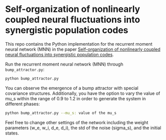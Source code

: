 # Self-organization of nonlinearly coupled neural fluctuations into synergistic population codes

This repo contains the Python implementation for the recurrent moment neural network (MNN) in the paper [Self-organization of nonlinearly coupled neural fluctuations into synergistic population codes](https://direct.mit.edu/neco/article/35/11/1820/117580/Self-Organization-of-Nonlinearly-Coupled-Neural).

Run the recurrent moment neural network (MNN) through `bump_attractor.py`:

```sh
python bump_attractor.py
```
You can observe the emergence of a bump attractor with special covariance structures. Additionally, you have the option to vary the value of mu_s within the range of 0.9 to 1.2 in order to generate the system in different phases:

```sh
python bump_attractor.py --mu_s: value of the mu_s
```
Feel free to change other settings of the network including the weight parameters (w_e, w_i, d_e, d_i), the std of the noise (sigma_s), and the initial states.
